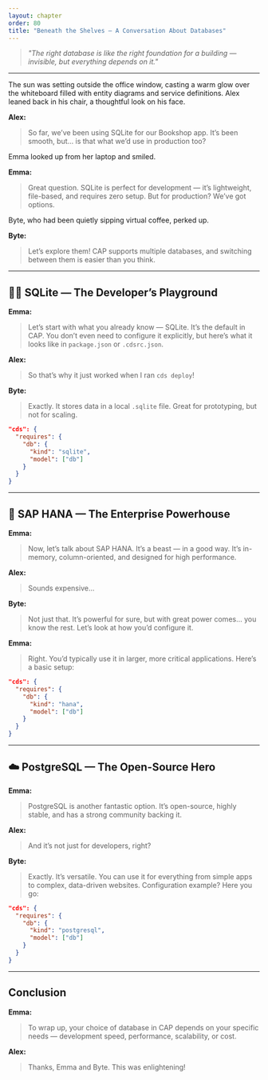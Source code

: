 ```yaml
---
layout: chapter
order: 80
title: "Beneath the Shelves — A Conversation About Databases"
---
```


> *"The right database is like the right foundation for a building — invisible, but everything depends on it."*

---

The sun was setting outside the office window, casting a warm glow over the whiteboard filled with entity diagrams and service definitions. Alex leaned back in his chair, a thoughtful look on his face.

**Alex:**
> So far, we’ve been using SQLite for our Bookshop app. It’s been smooth, but… is that what we’d use in production too?

Emma looked up from her laptop and smiled.

**Emma:**
> Great question. SQLite is perfect for development — it’s lightweight, file-based, and requires zero setup. But for production? We’ve got options.

Byte, who had been quietly sipping virtual coffee, perked up.

**Byte:**
> Let’s explore them! CAP supports multiple databases, and switching between them is easier than you think.

---

## 🧑‍🔬 SQLite — The Developer’s Playground

**Emma:**
> Let’s start with what you already know — SQLite. It’s the default in CAP. You don’t even need to configure it explicitly, but here’s what it looks like in `package.json` or `.cdsrc.json`.

**Alex:**
> So that’s why it just worked when I ran `cds deploy`!

**Byte:**
> Exactly. It stores data in a local `.sqlite` file. Great for prototyping, but not for scaling.

```json
"cds": {
  "requires": {
    "db": {
      "kind": "sqlite",
      "model": ["db"]
    }
  }
}
```

---

## 🚀 SAP HANA — The Enterprise Powerhouse

**Emma:**
> Now, let’s talk about SAP HANA. It’s a beast — in a good way. It’s in-memory, column-oriented, and designed for high performance.

**Alex:**
> Sounds expensive…

**Byte:**
> Not just that. It’s powerful for sure, but with great power comes… you know the rest. Let’s look at how you’d configure it.

**Emma:**
> Right. You’d typically use it in larger, more critical applications. Here’s a basic setup:

```json
"cds": {
  "requires": {
    "db": {
      "kind": "hana",
      "model": ["db"]
    }
  }
}
```

---

## ☁️ PostgreSQL — The Open-Source Hero

**Emma:**
> PostgreSQL is another fantastic option. It’s open-source, highly stable, and has a strong community backing it.

**Alex:**
> And it’s not just for developers, right?

**Byte:**
> Exactly. It’s versatile. You can use it for everything from simple apps to complex, data-driven websites. Configuration example? Here you go:

```json
"cds": {
  "requires": {
    "db": {
      "kind": "postgresql",
      "model": ["db"]
    }
  }
}
```

---

## Conclusion

**Emma:**
> To wrap up, your choice of database in CAP depends on your specific needs — development speed, performance, scalability, or cost.

**Alex:**
> Thanks, Emma and Byte. This was enlightening!
